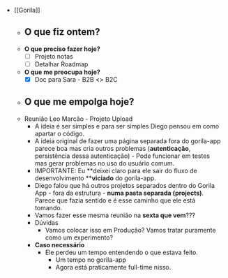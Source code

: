 - [[Gorila]]
    - **O que fiz ontem?**
        - 
    -  **O que preciso fazer hoje?**
        - [ ]  Projeto notas
        - [ ] Detalhar Roadmap
    - **O que me preocupa hoje?**
        - [x]  Doc para Sara - B2B <> B2C
    - **O que me empolga hoje?**
        -  
    - Reunião Leo Marcão - Projeto Upload
        - A ideia é ser simples e para ser simples Diego pensou em como apartar o código.
        - A ideia original de fazer uma página separada fora do gorila-app parece boa mas cria outros problemas (**autenticação**, persistência dessa autenticação) - Pode funcionar em testes mas gerar problemas no uso do usuário comum.
        - IMPORTANTE: Eu **deixei claro para ele sair do fluxo de desenvolvimento ****viciado** do gorila-app.
        - Diego falou que há outros projetos separados dentro do Gorila App - fora da estrutura - **numa pasta separada (projects)**. Parece que fazia sentido e é esse caminho que ele está tomando.
        - Vamos fazer esse mesma reunião na **sexta que vem**???
        - Dúvidas
            - Vamos colocar isso em Produção? Vamos tratar puramente como um experimento?
        - **__Caso necessário__**
            - Ele perdeu um tempo entendendo o que estava feito.
                - Um tempo no gorila-app
                - Agora está praticamente full-time nisso.
